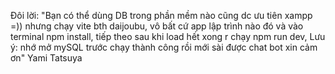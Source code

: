 Đôi lời: "Bạn có thể dùng DB trong phần mềm nào cũng dc ưu tiên xampp =)) nhưng chạy vite bth daijoubu,
vô bất cứ app lập trình nào đó và vào terminal npm install, tiếp theo sau khi load hết xong r chạy npm run dev, 
Lưu ý: nhớ mở mySQL trước chạy thành công rồi mới sài được chat bot xin cảm ơn"
Yami Tatsuya
